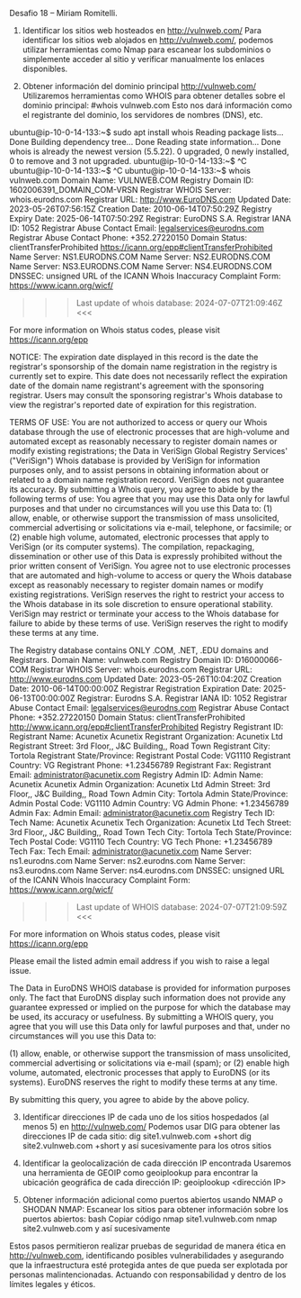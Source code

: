 Desafio 18 – Miriam Romitelli.

1. Identificar los sitios web hosteados en http://vulnweb.com/
Para identificar los sitios web alojados en http://vulnweb.com/, podemos utilizar herramientas como Nmap para escanear los subdominios o simplemente acceder al sitio y verificar manualmente los enlaces disponibles. 

 

2. Obtener información del dominio principal http://vulnweb.com/
Utilizaremos herramientas como WHOIS para obtener detalles sobre el dominio principal:
#whois vulnweb.com 
Esto nos dará información como el registrante del dominio, los servidores de nombres (DNS), etc.

  ubuntu@ip-10-0-14-133:~$ sudo apt install whois
Reading package lists... Done
Building dependency tree... Done
Reading state information... Done
whois is already the newest version (5.5.22).
0 upgraded, 0 newly installed, 0 to remove and 3 not upgraded.
ubuntu@ip-10-0-14-133:~$ ^C
ubuntu@ip-10-0-14-133:~$ ^C
ubuntu@ip-10-0-14-133:~$ whois vulnweb.com
   Domain Name: VULNWEB.COM
   Registry Domain ID: 1602006391_DOMAIN_COM-VRSN
   Registrar WHOIS Server: whois.eurodns.com
   Registrar URL: http://www.EuroDNS.com
   Updated Date: 2023-05-26T07:56:15Z
   Creation Date: 2010-06-14T07:50:29Z
   Registry Expiry Date: 2025-06-14T07:50:29Z
   Registrar: EuroDNS S.A.
   Registrar IANA ID: 1052
   Registrar Abuse Contact Email: legalservices@eurodns.com
   Registrar Abuse Contact Phone: +352.27220150
   Domain Status: clientTransferProhibited https://icann.org/epp#clientTransferProhibited
   Name Server: NS1.EURODNS.COM
   Name Server: NS2.EURODNS.COM
   Name Server: NS3.EURODNS.COM
   Name Server: NS4.EURODNS.COM
   DNSSEC: unsigned
   URL of the ICANN Whois Inaccuracy Complaint Form: https://www.icann.org/wicf/
>>> Last update of whois database: 2024-07-07T21:09:46Z <<<

For more information on Whois status codes, please visit https://icann.org/epp

NOTICE: The expiration date displayed in this record is the date the
registrar's sponsorship of the domain name registration in the registry is
currently set to expire. This date does not necessarily reflect the expiration
date of the domain name registrant's agreement with the sponsoring
registrar.  Users may consult the sponsoring registrar's Whois database to
view the registrar's reported date of expiration for this registration.

TERMS OF USE: You are not authorized to access or query our Whois
database through the use of electronic processes that are high-volume and
automated except as reasonably necessary to register domain names or
modify existing registrations; the Data in VeriSign Global Registry
Services' ("VeriSign") Whois database is provided by VeriSign for
information purposes only, and to assist persons in obtaining information
about or related to a domain name registration record. VeriSign does not
guarantee its accuracy. By submitting a Whois query, you agree to abide
by the following terms of use: You agree that you may use this Data only
for lawful purposes and that under no circumstances will you use this Data
to: (1) allow, enable, or otherwise support the transmission of mass
unsolicited, commercial advertising or solicitations via e-mail, telephone,
or facsimile; or (2) enable high volume, automated, electronic processes
that apply to VeriSign (or its computer systems). The compilation,
repackaging, dissemination or other use of this Data is expressly
prohibited without the prior written consent of VeriSign. You agree not to
use electronic processes that are automated and high-volume to access or
query the Whois database except as reasonably necessary to register
domain names or modify existing registrations. VeriSign reserves the right
to restrict your access to the Whois database in its sole discretion to ensure
operational stability.  VeriSign may restrict or terminate your access to the
Whois database for failure to abide by these terms of use. VeriSign
reserves the right to modify these terms at any time.

The Registry database contains ONLY .COM, .NET, .EDU domains and
Registrars.
Domain Name: vulnweb.com
Registry Domain ID: D16000066-COM
Registrar WHOIS Server: whois.eurodns.com
Registrar URL: http://www.eurodns.com
Updated Date: 2023-05-26T10:04:20Z
Creation Date: 2010-06-14T00:00:00Z
Registrar Registration Expiration Date: 2025-06-13T00:00:00Z
Registrar: Eurodns S.A.
Registrar IANA ID: 1052
Registrar Abuse Contact Email: legalservices@eurodns.com
Registrar Abuse Contact Phone: +352.27220150
Domain Status: clientTransferProhibited http://www.icann.org/epp#clientTransferProhibited
Registry Registrant ID:
Registrant Name: Acunetix Acunetix
Registrant Organization: Acunetix Ltd
Registrant Street: 3rd Floor,, J&C Building,, Road Town
Registrant City: Tortola
Registrant State/Province:
Registrant Postal Code: VG1110
Registrant Country: VG
Registrant Phone: +1.23456789
Registrant Fax:
Registrant Email: administrator@acunetix.com
Registry Admin ID:
Admin Name: Acunetix Acunetix
Admin Organization: Acunetix Ltd
Admin Street: 3rd Floor,, J&C Building,, Road Town
Admin City: Tortola
Admin State/Province:
Admin Postal Code: VG1110
Admin Country: VG
Admin Phone: +1.23456789
Admin Fax:
Admin Email: administrator@acunetix.com
Registry Tech ID:
Tech Name: Acunetix Acunetix
Tech Organization: Acunetix Ltd
Tech Street: 3rd Floor,, J&C Building,, Road Town
Tech City: Tortola
Tech State/Province:
Tech Postal Code: VG1110
Tech Country: VG
Tech Phone: +1.23456789
Tech Fax:
Tech Email: administrator@acunetix.com
Name Server: ns1.eurodns.com
Name Server: ns2.eurodns.com
Name Server: ns3.eurodns.com
Name Server: ns4.eurodns.com
DNSSEC: unsigned
URL of the ICANN Whois Inaccuracy Complaint Form: https://www.icann.org/wicf/
>>> Last update of WHOIS database: 2024-07-07T21:09:59Z <<<

For more information on Whois status codes, please visit https://icann.org/epp

Please email the listed admin email address if you wish to raise a legal issue.

The Data in EuroDNS WHOIS database is provided for information purposes only.
The fact that EuroDNS display such information does not provide any guarantee
expressed or implied on the purpose for which the database may be used, its
accuracy or usefulness. By submitting a WHOIS query, you agree that you will
use this Data only for lawful purposes and that, under no circumstances will
you use this Data to:

(1) allow, enable, or otherwise support the transmission of mass unsolicited,
commercial advertising or solicitations via e-mail (spam); or
(2) enable high volume, automated, electronic processes that apply to EuroDNS
(or its systems). EuroDNS reserves the right to modify these terms at any time.

By submitting this query, you agree to abide by the above policy.

3. Identificar direcciones IP de cada uno de los sitios hospedados (al menos 5) en http://vulnweb.com/
Podemos usar DIG para obtener las direcciones IP de cada sitio:
dig site1.vulnweb.com +short
dig site2.vulnweb.com +short
y así sucesivamente para los otros sitios


4. Identificar la geolocalización de cada dirección IP encontrada
Usaremos una herramienta de GEOIP como geoiplookup para encontrar la ubicación geográfica de cada dirección IP:
geoiplookup <dirección IP>

 
5. Obtener información adicional como puertos abiertos usando NMAP o SHODAN
NMAP: Escanear los sitios para obtener información sobre los puertos abiertos:
bash
Copiar código
nmap site1.vulnweb.com
nmap site2.vulnweb.com
y así sucesivamente

 

 

 

Estos pasos permitieron realizar pruebas de seguridad de manera ética en http://vulnweb.com, identificando posibles vulnerabilidades y asegurando que la infraestructura esté protegida antes de que pueda ser explotada por personas malintencionadas. Actuando con responsabilidad y dentro de los límites legales y éticos.
